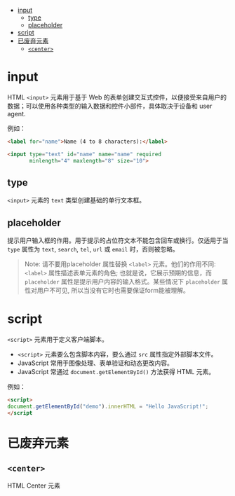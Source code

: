 - [input](#input)
  - [type](#type)
  - [placeholder](#placeholder)
- [script](#script)
- [已废弃元素](#%e5%b7%b2%e5%ba%9f%e5%bc%83%e5%85%83%e7%b4%a0)
  - [`<center>`](#center)

# input
HTML `<input>` 元素用于基于 Web 的表单创建交互式控件，以便接受来自用户的数据；可以使用各种类型的输入数据和控件小部件，具体取决于设备和 user agent.

例如：
```html
<label for="name">Name (4 to 8 characters):</label>

<input type="text" id="name" name="name" required
       minlength="4" maxlength="8" size="10">
```

## type
`<input>` 元素的 `text` 类型创建基础的单行文本框。

## placeholder
提示用户输入框的作用。用于提示的占位符文本不能包含回车或换行。仅适用于当 `type` 属性为 `text`, `search`, `tel`, `url` 或 `email` 时，否则被忽略。

> Note: 请不要用placeholder 属性替换 `<label>` 元素。他们的作用不同:  `<label>` 属性描述表单元素的角色; 也就是说，它展示预期的信息，而 `placeholder` 属性是提示用户内容的输入格式。某些情况下 `placeholder` 属性对用户不可见, 所以当没有它时也需要保证form能被理解。



# script
`<script>` 元素用于定义客户端脚本。
- `<script>` 元素要么包含脚本内容，要么通过 `src` 属性指定外部脚本文件。
- JavaScript 常用于图像处理、表单验证和动态更改内容。
- JavaScript 常通过 `document.getElementById()` 方法获得 HTML 元素。

例如：
```html
<script>
document.getElementById("demo").innerHTML = "Hello JavaScript!";
</script
```

# 已废弃元素

## `<center>`
HTML Center 元素
